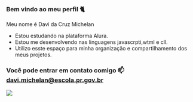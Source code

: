 ### Bem vindo ao meu perfil 🐈

Meu nome é Davi da Cruz Michelan

- Estou estudando na plataforma Alura.
- Estou me desenvolvendo nas linguagens javascrpti,wtml e cll.
- Utilizo esste espaço para minha organização e compartilhamento dos meus projetos.

### Você pode entrar em contato comigo 📫 davi.michelan@escola.pr.gov.br
![](https://media.tenor.com/iYbpG3QINs0AAAAM/wheelchair.gif)
